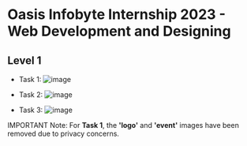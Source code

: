 # Oasis Infobyte Internship 2023 - Web Development and Designing
## Level 1
- Task 1:
![image](https://github.com/essaathar/OIBSIP/assets/122386200/07f8d69d-fa38-4147-9516-fee14d5067fb)

- Task 2:
![image](https://github.com/essaathar/OIBSIP/assets/122386200/f7a8a439-8818-487b-bba4-a8b56dbad300)

- Task 3:
![image](https://github.com/essaathar/OIBSIP/assets/122386200/07be639d-4b0e-4799-b134-3bc22e4b9b79)



IMPORTANT Note: For **Task 1**, the **'logo'** and **'event'** images have been removed due to privacy concerns.
